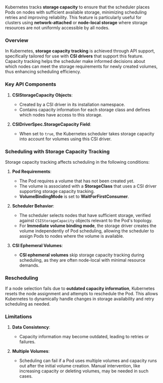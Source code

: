 
Kubernetes tracks **storage capacity** to ensure that the scheduler places Pods on nodes with sufficient available storage, minimizing scheduling retries and improving reliability. This feature is particularly useful for clusters using **network-attached** or **node-local storage** where storage resources are not uniformly accessible by all nodes.

### Overview

In Kubernetes, **storage capacity tracking** is achieved through API support, specifically tailored for use with **CSI drivers** that support this feature. Capacity tracking helps the scheduler make informed decisions about which nodes can meet the storage requirements for newly created volumes, thus enhancing scheduling efficiency.

### Key API Components

1. **CSIStorageCapacity Objects**:
   - Created by a CSI driver in its installation namespace.
   - Contains capacity information for each storage class and defines which nodes have access to this storage.

2. **CSIDriverSpec.StorageCapacity Field**:
   - When set to `true`, the Kubernetes scheduler takes storage capacity into account for volumes using this CSI driver.

### Scheduling with Storage Capacity Tracking

Storage capacity tracking affects scheduling in the following conditions:

1. **Pod Requirements**:
   - The Pod requires a volume that has not been created yet.
   - The volume is associated with a **StorageClass** that uses a CSI driver supporting storage capacity tracking.
   - **VolumeBindingMode** is set to **WaitForFirstConsumer**.

2. **Scheduler Behavior**:
   - The scheduler selects nodes that have sufficient storage, verified against `CSIStorageCapacity` objects relevant to the Pod's topology.
   - For **Immediate volume binding mode**, the storage driver creates the volume independently of Pod scheduling, allowing the scheduler to assign Pods to nodes where the volume is available.

3. **CSI Ephemeral Volumes**:
   - **CSI ephemeral volumes** skip storage capacity tracking during scheduling, as they are often node-local with minimal resource demands.

### Rescheduling

If a node selection fails due to **outdated capacity information**, Kubernetes resets the node assignment and attempts to reschedule the Pod. This allows Kubernetes to dynamically handle changes in storage availability and retry scheduling as needed.

### Limitations

1. **Data Consistency**:
   - Capacity information may become outdated, leading to retries or failures.

2. **Multiple Volumes**:
   - Scheduling can fail if a Pod uses multiple volumes and capacity runs out after the initial volume creation. Manual intervention, like increasing capacity or deleting volumes, may be needed in such cases.
